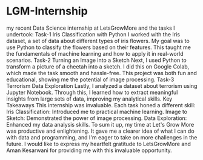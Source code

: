 # LGM-Internship
my recent Data Science internship at LetsGrowMore and the tasks I undertook:
Task-1 Iris Classification with Python
I worked with the Iris dataset, a set of data about different types of iris flowers. My goal was to use Python to classify the flowers based on their features. This taught me the fundamentals of machine learning and how to apply it in real-world scenarios.
Task-2 Turning an Image into a Sketch
Next, I used Python to transform a picture of a cheetah into a sketch. I did this on Google Colab, which made the task smooth and hassle-free. This project was both fun and educational, showing me the potential of image processing.
Task-3 Terrorism Data Exploration
Lastly, I analyzed a dataset about terrorism using Jupyter Notebook. Through this, I learned how to extract meaningful insights from large sets of data, improving my analytical skills.
Key Takeaways This internship was invaluable. Each task honed a different skill:
Iris Classification: Introduced me to practical machine learning.
Image to Sketch: Demonstrated the power of image processing.
Data Exploration: Enhanced my data analysis skills.
To sum it up, my time at Let's Grow More was productive and enlightening. It gave me a clearer idea of what I can do with data and programming, and I'm eager to take on more challenges in the future. I would like to express my heartfelt gratitude to LetsGrowMore and Aman Kesarwani for providing me with this invaluable opportunity.

